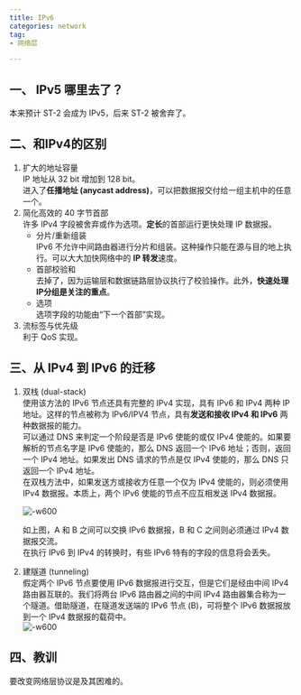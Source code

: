 ```yaml
---
title: IPv6  
categories: network  
tag:    
- 网络层

---
```


## 一、 IPv5 哪里去了？  
本来预计 ST-2 会成为 IPv5，后来 ST-2 被舍弃了。
## 二、和IPv4的区别  
1. 扩大的地址容量  
    IP 地址从 32 bit 增加到 128 bit。  
    进入了**任播地址 (anycast address)**，可以把数据报交付给一组主机中的任意一个。  
2. 简化高效的 40 字节首部    
    许多 IPv4 字段被舍弃或作为选项。**定长**的首部运行更快处理 IP 数据报。  
    - 分片/重新组装  
        IPv6 不允许中间路由器进行分片和组装。这种操作只能在源与目的地上执行。可以大大加快网络中的 **IP 转发**速度。
    - 首部校验和    
        去掉了，因为运输层和数据链路层协议执行了校验操作。此外，**快速处理IP分组是关注的重点**。
    - 选项  
        选项字段的功能由“下一个首部”实现。
3. 流标签与优先级    
    利于 QoS 实现。    
    
## 三、从 IPv4 到 IPv6 的迁移    
1. 双栈 (dual-stack)     
    使用该方法的 IPv6 节点还具有完整的 IPv4 实现，具有 IPv6 和 IPv4 两种 IP 地址。这样的节点被称为 IPv6/IPV4 节点，具有**发送和接收 IPv4 和 IPv6** 两种数据报的能力。  
    可以通过 DNS 来判定一个阶段是否是 IPv6 使能的或仅 IPv4 使能的。如果要解析的节点名字是 IPv6 使能的，那么 DNS 返回一个 IPv6 地址；否则，返回一个 IPv4 地址。如果发出 DNS 请求的节点是仅 IPv4 使能的，那么 DNS 只返回一个 IPv4 地址。  
    在双栈方法中，如果发送方或接收方任意一个仅为 IPv4 使能的，则必须使用 IPv4 数据报。本质上，两个 IPv6 使能的节点不应互相发送 IPv4 数据报。    
    
    ![-w600](http://oda58fqub.bkt.clouddn.com/14953666685790.jpg)  
        
    如上图，A 和 B 之间可以交换 IPv6 数据报，B 和 C 之间则必须通过 IPv4 数据报交流。  
    在执行 IPv6 到 IPv4 的转换时，有些 IPv6 特有的字段的信息将会丢失。  
2. 建隧道 (tunneling)    
    假定两个 IPv6 节点要使用 IPv6 数据报进行交互，但是它们是经由中间 IPv4 路由器互联的。我们将两台 IPv6 路由器之间的中间 IPv4 路由器集合称为一个隧道。借助隧道，在隧道发送端的 IPv6 节点 (B)，可将整个 IPv6 数据报放到一个 IPv4 数据报的载荷中。  
    ![-w600](http://oda58fqub.bkt.clouddn.com/14953670698514.jpg)  
## 四、教训    
要改变网络层协议是及其困难的。
    